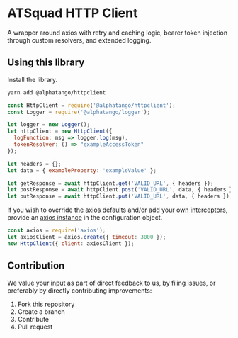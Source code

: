 # ATSquad HTTP Client

A wrapper around axios with retry and caching logic, bearer token injection through custom resolvers, and extended logging.

## Using this library

Install the library.

```bash
yarn add @alphatango/httpclient
```

```javascript
const HttpClient = require('@alphatango/httpclient');
const Logger = require('@alphatango/logger');

let logger = new Logger();
let httpClient = new HttpClient({
  logFunction: msg => logger.log(msg),
  tokenResolver: () => "exampleAccessToken"
});

let headers = {};
let data = { exampleProperty: 'exampleValue' };

let getResponse = await httpClient.get('VALID_URL', { headers });
let postResponse = await httpClient.post('VALID_URL', data, { headers });
let putResponse = await httpClient.put('VALID_URL', data, { headers });
```

If you wish to override [the axios defaults](https://github.com/axios/axios#config-defaults) and/or add your [own interceptors](https://github.com/axios/axios#interceptors),
provide an [axios instance](https://github.com/axios/axios) in the configuration object.

```javascript
const axios = require('axios');
let axiosClient = axios.create({ timeout: 3000 });
new HttpClient({ client: axiosClient });
```

## Contribution

We value your input as part of direct feedback to us, by filing issues, or preferably by directly contributing improvements:

1. Fork this repository
1. Create a branch
1. Contribute
1. Pull request
